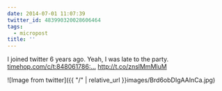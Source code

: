 ```yaml
---
date: 2014-07-01 11:07:39
twitter_id: 483990320028606464
tags:
  - micropost
title: ''
---
```


I joined twitter 6 years ago. Yeah, I was late to the party. [timehop.com/c/t:848061786:…](http://timehop.com/c/t:848061786:15293682:392908:d79ba) http://t.co/znslMmMluM

![Image from twitter]({{ "/" | relative_url  }}images/Brd6obDIgAAInCa.jpg)
